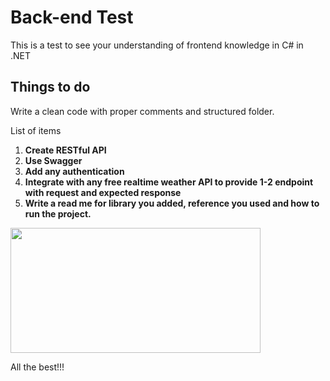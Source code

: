 # Back-end Test

This is a test to see your understanding of frontend knowledge in C# in .NET

## Things to do
Write a clean code with proper comments and structured folder.

List of items
  1.  **Create RESTful API**
  2.  **Use Swagger**
  3.  **Add any authentication**
  4.  **Integrate with any free realtime weather API to provide 1-2 endpoint with request and expected response** 
  7.  **Write a read me for library you added, reference you used and how to run the project.**

<img src="https://miro.medium.com/v2/resize:fit:544/1*FylSvhbt-D9EzOWpQ6lKrA.png" width="400" height="200">

All the best!!!
